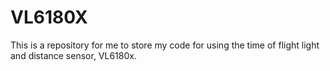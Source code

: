 # VL6180X
This is a repository for me to store my code for using the time of flight light and distance sensor, VL6180x.
